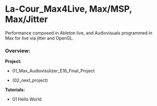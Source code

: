 # La-Cour_Max4Live, Max/MSP, Max/Jitter
Performance composed in Ableton live, and Audiovisuals programmed in Max for live via jitter and OpenGL.

### Overview:
**Project:**
- 01_Max_Audiovisulizer_E16_Final_Project

- (02_next_project)

**Tutorials:**
- 01 Hello World
